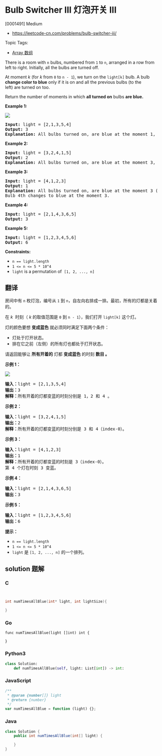 # Bulb Switcher III 灯泡开关 III

[0001491] Medium

- https://leetcode-cn.com/problems/bulb-switcher-iii/

Topic Tags:

- [Array 数组](https://leetcode-cn.com/tag/array/)

There is a room with `n` bulbs, numbered from `1` to `n`, arranged in a row from left to right. Initially, all the bulbs are turned off.

At moment _k_ (for _k_ from `0` to `n - 1`), we turn on the `light[k]` bulb. A bulb **change color to blue** only if it is on and all the previous bulbs (to the left) are turned on too.

Return the number of moments in which **all turned on** bulbs **are blue.**

**Example 1:**

![](https://assets.leetcode.com/uploads/2020/02/29/sample_2_1725.png)

<pre><strong>Input:</strong> light = [2,1,3,5,4]
<strong>Output:</strong> 3
<strong>Explanation:</strong> All bulbs turned on, are blue at the moment 1, 2 and 4.
</pre>

**Example 2:**

<pre><strong>Input:</strong> light = [3,2,4,1,5]
<strong>Output:</strong> 2
<strong>Explanation:</strong> All bulbs turned on, are blue at the moment 3, and 4 (index-0).
</pre>

**Example 3:**

<pre><strong>Input:</strong> light = [4,1,2,3]
<strong>Output:</strong> 1
<strong>Explanation:</strong> All bulbs turned on, are blue at the moment 3 (index-0).
Bulb 4th changes to blue at the moment 3.
</pre>

**Example 4:**

<pre><strong>Input:</strong> light = [2,1,4,3,6,5]
<strong>Output:</strong> 3
</pre>

**Example 5:**

<pre><strong>Input:</strong> light = [1,2,3,4,5,6]
<strong>Output:</strong> 6
</pre>

**Constraints:**

- `n == light.length`
- `1 <= n <= 5 * 10^4`
- `light` is a permutation of  `[1, 2, ..., n]`

## 翻译

房间中有 `n` 枚灯泡，编号从 `1` 到 `n`，自左向右排成一排。最初，所有的灯都是关着的。

在 *k*  时刻（ _k_ 的取值范围是 `0` 到 `n - 1`），我们打开 `light[k]` 这个灯。

灯的颜色要想 **变成蓝色** 就必须同时满足下面两个条件：

- 灯处于打开状态。
- 排在它之前（左侧）的所有灯也都处于打开状态。

请返回能够让 **所有开着的** 灯都 **变成蓝色** 的时刻 **数目 。**

**示例 1：**

![](https://assets.leetcode-cn.com/aliyun-lc-upload/uploads/2020/03/08/sample_2_1725.png)

<pre><strong>输入：</strong>light = [2,1,3,5,4]
<strong>输出：</strong>3
<strong>解释：</strong>所有开着的灯都变蓝的时刻分别是 1，2 和 4 。
</pre>

**示例 2：**

<pre><strong>输入：</strong>light = [3,2,4,1,5]
<strong>输出：</strong>2
<strong>解释：</strong>所有开着的灯都变蓝的时刻分别是 3 和 4（index-0）。
</pre>

**示例 3：**

<pre><strong>输入：</strong>light = [4,1,2,3]
<strong>输出：</strong>1
<strong>解释：</strong>所有开着的灯都变蓝的时刻是 3（index-0）。
第 4 个灯在时刻 3 变蓝。
</pre>

**示例 4：**

<pre><strong>输入：</strong>light = [2,1,4,3,6,5]
<strong>输出：</strong>3
</pre>

**示例 5：**

<pre><strong>输入：</strong>light = [1,2,3,4,5,6]
<strong>输出：</strong>6
</pre>

**提示：**

- `n == light.length`
- `1 <= n <= 5 * 10^4`
- `light` 是 `[1, 2, ..., n]` 的一个排列。

## solution 题解

### C

```c


int numTimesAllBlue(int* light, int lightSize){

}
```

### Go

```golang
func numTimesAllBlue(light []int) int {

}
```

### Python3

```python
class Solution:
    def numTimesAllBlue(self, light: List[int]) -> int:
```

### JavaScript

```javascript
/**
 * @param {number[]} light
 * @return {number}
 */
var numTimesAllBlue = function (light) {};
```

### Java

```java
class Solution {
    public int numTimesAllBlue(int[] light) {

    }
}
```
